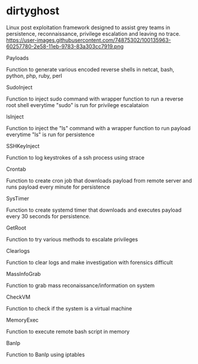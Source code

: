 # dirtyghost
Linux post exploitation framework designed to assist grey teams in persistence, reconnaissance, privilege escalation and leaving no trace.
https://user-images.githubusercontent.com/74875302/100135963-60257780-2e58-11eb-9783-83a303cc7919.png

Payloads

Function to generate various encoded reverse shells in netcat, bash, python, php, ruby, perl

SudoInject

Function to inject sudo command with wrapper function to run a reverse root shell everytime "sudo" is run for privilege escalataion

lsInject

Function to inject the "ls" command with a wrapper function to run payload everytime "ls" is run for persistence

SSHKeyInject

Function to log keystrokes of a ssh process using strace

Crontab

Function to create cron job that downloads payload from remote server and runs payload every minute for persistence

SysTimer

Function to create systemd timer that downloads and executes payload every 30 seconds for persistence.

GetRoot

Function to try various methods to escalate privileges

Clearlogs

Function to clear logs and make investigation with forensics difficult

MassInfoGrab

Function to grab mass reconaissance/information on system

CheckVM

Function to check if the system is a virtual machine

MemoryExec

Function to execute remote bash script in memory

BanIp

Function to BanIp using iptables
